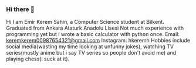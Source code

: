 ### Hi there 👋

<!--
**hkeremh/hkeremh** is a ✨ _special_ ✨ repository because its `README.md` (this file) appears on your GitHub profile.

Here are some ideas to get you started:

- 🔭 I’m currently working on ...
- 🌱 I’m currently learning ...
- 👯 I’m looking to collaborate on ...
- 🤔 I’m looking for help with ...
- 💬 Ask me about ...
- 📫 How to reach me: Email: keremkerem00987654321@gmail.com Instagram: hkeremh 
- 😄 Pronouns: ...
- ⚡ Fun fact: ...
-->
Hi I am Emir Kerem Sahin, a Computer Science student at Bilkent.
Graduated from Ankara Ataturk Anadolu Lisesi
Not much experience with programming yet but i wrote a basic calculator with python once.
Email: keremkerem00987654321@gmail.com
Instagram: hkeremh
Hobbies include social media(wasting my time looking at unfunny jokes), watching TV series(mostly anime but i say TV series so people don't avoid me) and playing chess(i suck at it).
